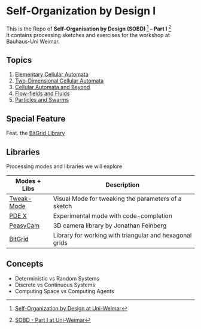  
Self-Organization by Design I
=============================

This is the Repo of **Self-Organisation by Design (SOBD) [^1] – Part I** [^2]    
It contains processing sketches and exercises for the workshop at Bauhaus-Uni Weimar.

## Topics

1. [Elementary Cellular Automata](1__simple_cellular_automata)
2. [Two-Dimensional Cellular Automata](2__two_dimensional_cellular_automata)
3. [Cellular Automata and Beyond](3__cellular_automata_and_beyond)
4. [Flow-fields and Fluids](4__flow_fields_and_fluids)
5. [Particles and Swarms](5__particles_and_swarms)

## Special Feature

Feat. the [BitGrid Library](6__bitgrid_library)

## Libraries

Processing modes and libraries we will explore


| Modes + Libs       | Description                                                |
|--------------------|------------------------------------------------------------|
| [Tweak-Mode][mod1] | Visual Mode for tweaking the parameters of a sketch        |
| [PDE X][mod2]      | Experimental mode with code-completion                     |                
| [PeasyCam][lib1]   | 3D camera library by Jonathan Feinberg                     |
| [BitGrid][lib2]    | Library for working with triangular and hexagonal grids    |

## Concepts

- Deterministic vs Random Systems
- Discrete vs Continuous Systems
- Computing Space vs Computing Agents


[^1]: [Self-Organization by Design at Uni-Weimar](http://bitcraftlab.com/teaching/selforganisation/)
[^2]: [SOBD - Part I at Uni-Weimar](http://www.uni-weimar.de/medien/wiki/GMU:Self-Organization_by_Design/Part1)


[lib1]: http://mrfeinberg.com/peasycam/
[lib2]: http://github.com/bitcraftlab/bitgrid

[mod1]: http://galsasson.com/tweakmode/
[mod2]: https://github.com/processing/processing-experimental/wiki/Getting-Started


